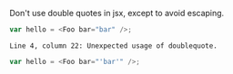 Don't use double quotes in jsx, except to avoid escaping.

```js
var hello = <Foo bar="bar" />;
```
```output
Line 4, column 22: Unexpected usage of doublequote.
```

```js
var hello = <Foo bar="'bar'" />;
```
